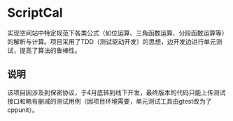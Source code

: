 # ScriptCal
实现空间站中特定规范下各类公式（如位运算、三角函数运算、分段函数运算等）的解析与计算。项目采用了TDD（测试驱动开发）的思想，边开发边进行单元测试，提高了算法的鲁棒性。
## 说明
该项目因涉及到保密协议，于4月底转到线下开发，最终版本的代码只能上传测试接口和略有删减的测试用例（因项目环境需要，单元测试工具由gtest改为了cppunit）。
